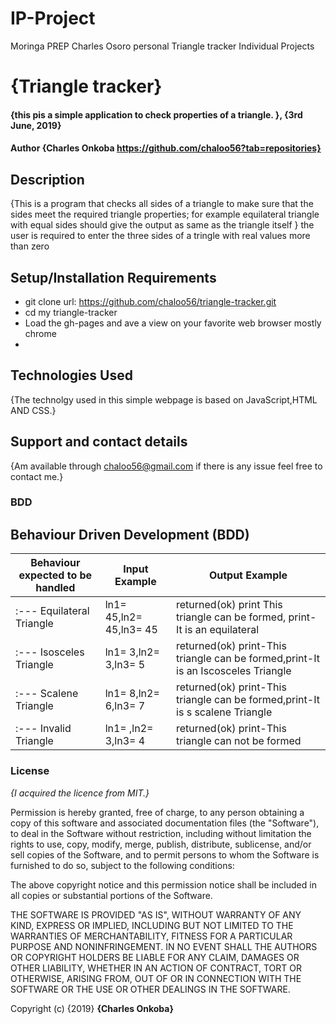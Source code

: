 # IP-Project
Moringa PREP Charles Osoro personal Triangle tracker Individual Projects

# {Triangle tracker}
#### {this pis a simple application to check properties of a triangle. }, {3rd June, 2019}
#### Author  **{Charles Onkoba https://github.com/chaloo56?tab=repositories}**
## Description
{This is a program that checks all sides of a triangle to make sure that the sides meet the required triangle properties; for example equilateral triangle with equal sides should give the output as same as the triangle itself  }
the user is required to enter the three sides of a tringle with real values more than zero 
## Setup/Installation Requirements
* git clone url: https://github.com/chaloo56/triangle-tracker.git
* cd my triangle-tracker
* Load the gh-pages and ave a view on your favorite web browser mostly chrome
* 

## Technologies Used
{The technolgy used in this simple webpage is based on JavaScript,HTML AND CSS.}
## Support and contact details
{Am available through chaloo56@gmail.com if there is any issue feel free to contact me.}

### BDD

 

## Behaviour Driven Development (BDD)
| Behaviour expected to be handled | Input Example              | Output Example            |
| -------------------------------- | -------------------------- |--------------------------            
|:--- Equilateral Triangle             | ln1= 45,ln2= 45,ln3= 45 |returned(ok) print This triangle can be formed, print-It is an equilateral|
|:--- Isosceles Triangle           | ln1= 3,ln2= 3,ln3= 5 |returned(ok) print-This triangle can be formed,print-It is an Iscosceles Triangle|
|:--- Scalene Triangle             | ln1= 8,ln2= 6,ln3= 7 |returned(ok) print-This triangle can be formed,print-It is s scalene Triangle|
|:--- Invalid Triangle             | ln1= ,ln2= 3,ln3= 4 |returned(ok) print-This triangle can not be formed|



### License
*{I acquired the licence from MIT.}*


Permission is hereby granted, free of charge, to any person obtaining a copy
of this software and associated documentation files (the "Software"), to deal
in the Software without restriction, including without limitation the rights
to use, copy, modify, merge, publish, distribute, sublicense, and/or sell
copies of the Software, and to permit persons to whom the Software is
furnished to do so, subject to the following conditions:

The above copyright notice and this permission notice shall be included in all
copies or substantial portions of the Software.

THE SOFTWARE IS PROVIDED "AS IS", WITHOUT WARRANTY OF ANY KIND, EXPRESS OR
IMPLIED, INCLUDING BUT NOT LIMITED TO THE WARRANTIES OF MERCHANTABILITY,
FITNESS FOR A PARTICULAR PURPOSE AND NONINFRINGEMENT. IN NO EVENT SHALL THE
AUTHORS OR COPYRIGHT HOLDERS BE LIABLE FOR ANY CLAIM, DAMAGES OR OTHER
LIABILITY, WHETHER IN AN ACTION OF CONTRACT, TORT OR OTHERWISE, ARISING FROM,
OUT OF OR IN CONNECTION WITH THE SOFTWARE OR THE USE OR OTHER DEALINGS IN THE
SOFTWARE.

 Copyright (c) {2019} **{Charles Onkoba}**

